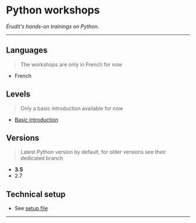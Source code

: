 # Python workshops

*Érudit's hands-on trainings on Python.*

---

## Languages

> The workshops are only in French for now

* French

## Levels

> Only a basic introduction available for now

* [Basic introduction][basic]

## Versions

> Latest Python version by default, for older versions see their dedicated branch

* **3.5**
* 2.7

## Technical setup

* See [setup file][setup]

---

[basic]: ./basic/index.md
[setup]: ./setup.md
